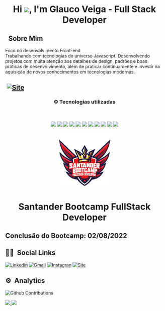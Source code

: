 ### <h1 align="center">Hi <img src="https://raw.githubusercontent.com/kaueMarques/kaueMarques/master/hi.gif" width="30px">, I'm Glauco Veiga - Full Stack Developer</h1>

## &nbsp; Sobre Mim
<p>Foco no desenvolvimento Front-end<br>
Trabalhando com tecnologias do universo Javascript. Desenvolvendo projetos com muita atenção aos detalhes de design, padrões e boas práticas de desenvolvimento, além de praticar continuamente e investir na aquisição de novos conhecimentos em tecnologias modernas.</p>

## &nbsp;[![Site](https://img.shields.io/badge/website-000000?style=for-the-badge&logo=About.me&logoColor=white)](https://veigarj.github.io/)


<h3 align="center">
⚙️ Tecnologias utilizadas

<p>&nbsp;</p>
<img src="https://img.shields.io/badge/React-20232A?style=for-the-badge&logo=react&logoColor=61DAFB"/>
<img src="https://img.shields.io/badge/html5-%23E34F26.svg?style=for-the-badge&logo=html5&logoColor=white"/>
<img src="https://img.shields.io/badge/css3-%231572B6.svg?style=for-the-badge&logo=css3&logoColor=white"/>
<img src="https://img.shields.io/badge/Bootstrap-563D7C?style=for-the-badge&logo=bootstrap&logoColor=white"/>
<img src="https://img.shields.io/badge/JavaScript-F7DF1E?style=for-the-badge&logo=javascript&logoColor=black">
<img src="https://img.shields.io/badge/typescript-%231572B6.svg?style=for-the-badge&logo=typescript&logoColor=white"/>
<img src="https://img.shields.io/badge/Node.js-43853D?style=for-the-badge&logo=node.js&logoColor=white"/>
<img src="https://img.shields.io/badge/Express.js-404D59?style=for-the-badge"/>
<img src="https://img.shields.io/badge/MongoDB-4EA94B?style=for-the-badge&logo=mongodb&logoColor=white"/>
<img src="https://img.shields.io/badge/git-%23F05033.svg?style=for-the-badge&logo=git&logoColor=white"/>
<img src="https://img.shields.io/badge/Adobe%20XD-470137?style=for-the-badge&logo=Adobe%20XD&logoColor=#FF61F6"/>
  

</h3>

<div align="center">
<img src="https://github.com/veigarj/Santander_FullStack_Developer-Public/blob/main/Logo-Santander-Bootcamp.png" width="175px"> 
</div>
<h1 align="center">Santander Bootcamp FullStack Developer</h1>

## Conclusão do Bootcamp: 02/08/2022

## 👨🏽‍ &nbsp;Social Links


[![Linkedin](https://img.shields.io/badge/LinkedIn-0077B5?style=for-the-badge&logo=linkedin&logoColor=white)](https://www.linkedin.com/in/glauco-veiga-28102515a/)
[![Gmail](https://img.shields.io/badge/Gmail-D14836?style=for-the-badge&logo=gmail&logoColor=white)](https://veiga.cg@gmail.com/)
[![Instagran](https://img.shields.io/badge/Instagram-E4405F?style=for-the-badge&logo=instagram&logoColor=white)](https://www.instagram.com/glauco_veiga/)
[![Site](https://img.shields.io/badge/website-000000?style=for-the-badge&logo=About.me&logoColor=white)](https://veigarj.github.io/)


## ⚙️ &nbsp;Analytics

![Github Contributions](https://github-readme-streak-stats.herokuapp.com/?user=veigarj&theme=tokyonight)

<p align="left">
  <a href="https://github.com/veigarj">
<img height="160em" src="https://github-readme-stats.vercel.app/api/?username=veigarj&count_private=true&show_icons=true&theme=tokyonight"/>
<img height="160em" src="https://github-readme-stats.vercel.app/api/top-langs/?username=veigarj&layout=compact&langs_count=8&theme=tokyonight"/>
</a>
</p>


<!--
**veigarj/veigarj** is a ✨ _special_ ✨ repository because its `README.md` (this file) appears on your GitHub profile.

Here are some ideas to get you started:

- 🔭 I’m currently working on ...
- 🌱 I’m currently learning ...
- 👯 I’m looking to collaborate on ...
- 🤔 I’m looking for help with ...
- 💬 Ask me about ...
- 📫 How to reach me: ...
- 😄 Pronouns: ...
- ⚡ Fun fact: ...
-->
